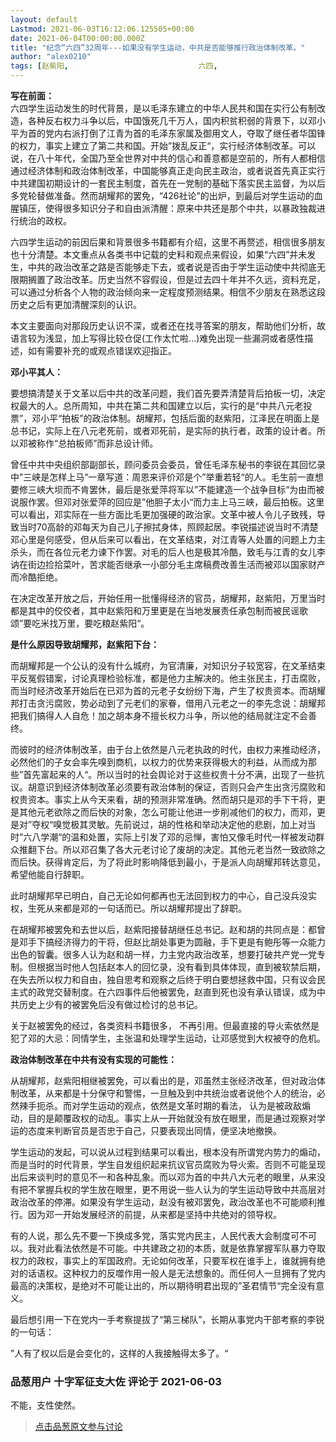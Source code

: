 ```yaml
---
layout: default
Lastmod: 2021-06-03T16:12:06.125505+00:00
date: 2021-06-04T00:00:00.000Z
title: "纪念“六四”32周年---如果没有学生运动，中共是否能够推行政治体制改革。"
author: "alex0210"
tags: [赵紫阳,								六四,								邓小平,								胡耀邦,								政治改革]
---
```


**写在前面：**  
六四学生运动发生的时代背景，是以毛泽东建立的中华人民共和国在实行公有制改造，各种反右权力斗争以后，中国饿死几千万人，国内积贫积弱的背景下，以邓小平为首的党内右派打倒了江青为首的毛泽东家属及御用文人，夺取了继任者华国锋的权力，事实上建立了第二共和国。开始”拨乱反正“，实行经济体制改革。可以说，在八十年代，全国乃至全世界对中共的信心和善意都是空前的，所有人都相信通过经济体制和政治体制改革，中国能够真正走向民主政治，或者说首先真正实行中共建国初期设计的一套民主制度，首先在一党制的基础下落实民主监督，为以后多党轮替做准备。然而胡耀邦的罢免，“426社论”的出炉，到最后对学生运动的血腥镇压，使得很多知识分子和自由派清醒：原来中共还是那个中共，以暴政独裁进行统治的政权。  
  
六四学生运动的前因后果和背景很多书籍都有介绍，这里不再赘述，相信很多朋友也十分清楚。本文重点从各类书中记载的史料和观点来假设，如果“六四”并未发生，中共的政治改革之路是否能够走下去，或者说是否由于学生运动使中共彻底无限期搁置了政治改革。历史当然不容假设，但是过去四十年并不久远，资料充足，可以通过分析各个人物的政治倾向来一定程度预测结果。相信不少朋友在熟悉这段历史之后有更加清醒深刻的认识。  
  
本文主要面向对那段历史认识不深，或者还在找寻答案的朋友，帮助他们分析，故语言较为浅显，加上写得比较仓促(工作太忙啦...)难免出现一些漏洞或者感性描述，如有需要补充的或观点错误欢迎指正。  
  
**邓小平其人：**  
  
要想搞清楚关于文革以后中共的改革问题，我们首先要弄清楚背后拍板一切，决定权最大的人。总所周知，中共在第二共和国建立以后，实行的是“中共八元老投票”，邓小平“拍板”的政治体制。胡耀邦，包括后面的赵紫阳，江泽民在明面上是总书记，实际上在八元老死前，或者邓死前，是实际的执行者，政策的设计者。所以邓被称作“总拍板师”而非总设计师。  
  
曾任中共中央组织部副部长，顾问委员会委员，曾任毛泽东秘书的李锐在其回忆录中”三峡是怎样上马“一章写道：周恩来评价邓是个”举重若轻“的人。毛生前一直想要修三峡大坝而不肯罢休，最后是张爱萍将军以”不能建造一个战争目标“为由而被说服作罢。但邓对张爱萍的回应是”他胆子太小“而力主上马三峡，最后拍板。这里可以看出，邓实际在一些方面比毛更加强硬的政治家。文革中被人令儿子致残，导致当时70高龄的邓每天为自己儿子擦拭身体，照顾起居。李锐描述说当时不清楚邓心里是何感受，但从后来可以看出，在文革结束，对江青等人处置的问题上力主杀头，而在各位元老力谏下作罢。对毛的后人也是极其冷酷，致毛与江青的女儿李讷在街边捡拾菜叶，苦求能否继承一小部分毛主席稿费改善生活而被邓以国家财产而冷酷拒绝。  
  
在决定改革开放之后，开始任用一批懂得经济的官员，胡耀邦，赵紫阳，万里当时都是其中的佼佼者，其中赵紫阳和万里更是在当地发展责任承包制而被民谣歌颂”要吃米找万里，要吃粮赵紫阳“。  
  
**是什么原因导致胡耀邦，赵紫阳下台：**  
  
而胡耀邦是一个公认的没有什么城府，为官清廉，对知识分子较宽容，在文革结束平反冤假错案，讨论真理检验标准，都是他力主解决的。他主张民主，打击腐败，而当时经济改革开始后在已邓为首的元老子女纷纷下海，产生了权贵资本。而胡耀邦打击贪污腐败，势必动到了元老们的家眷，借用八元老之一的李先念说：胡耀邦把我们搞得人人自危！加之胡本身不擅长权力斗争，所以他的结局就注定不会善终。  
  
而彼时的经济体制改革，由于台上依然是八元老执政的时代，由权力来推动经济，必然他们的子女会率先嗅到商机，以权力的优势来获得极大的利益，从而成为那些”首先富起来的人“。所以当时的社会舆论对于这些权贵十分不满，出现了一些抗议。胡意识到经济体制改革必须要有政治体制的保证，否则只会产生出贪污腐败和权贵资本。事实上从今天来看，胡的预测非常准确。然而胡只是邓的手下干将，更是其他元老欲除之而后快的对象，怎么可能让他进一步削减他们的权力，而邓，更是对”夺权“嗅觉极其灵敏。先前说过，胡的性格和举动决定他的悲剧，加上对当时”六八学潮“的温和处置，实际上引发了邓的忌惮，害怕又像毛时代一样被发动群众推翻下台。所以邓召集了各大元老讨论了废胡的决定。其他元老当然一致欲除之而后快。获得肯定后，为了将此时影响降低到最小，于是派人向胡耀邦转达意见，希望他能自行辞职。  
  
此时胡耀邦早已明白，自己无论如何都再也无法回到权力的中心，自己没兵没实权，生死从来都是邓的一句话而已。所以胡耀邦提出了辞职。  
  
在胡耀邦被罢免和去世以后，赵紫阳接替胡继任总书记。赵和胡的共同点是：都曾是邓手下搞经济得力的干将，但赵比胡处事更为圆融，手下更是有鲍彤等一众能力出色的智囊。很多人认为赵和胡一样，力主党内政治改革，想要打破共产党一党专制。但根据当时他人包括赵本人的回忆录，没有看到具体体现，直到被软禁后期，在失去所以权力和自由，独自思考和观察之后终于明白要想拯救中国，只有议会民主式的政党交替制度。在六四事件后他被罢免，赵直到死也没有承认错误，成为中共历史上少有的被罢免后没有做过检讨的总书记。  
  
关于赵被罢免的经过，各类资料书籍很多， 不再引用。但最直接的导火索依然是犯了邓的大忌：同情学生，主张温和处理学生运动，让邓感觉到大权被夺的危机。  
  
**政治体制改革在中共有没有实现的可能性：**  
  
从胡耀邦，赵紫阳相继被罢免，可以看出的是，邓虽然主张经济改革，但对政治体制改革，从来都是十分保守和警惕，一旦触及到中共统治或者说他个人的统治，必然辣手扼杀。而对学生运动的观点，依然是文革时期的看法， 认为是被政敌煽动，目的是颠覆政权的动乱。事实上从一开始就没有放在眼里，而是通过观察对学运的态度来判断官员是否忠于自己，只要表现出同情，便坚决地撤换。  
  
学生运动的发起，可以说从过程到结果可以看出，根本没有所谓党内势力的煽动，而是当时的时代背景，学生自发组织起来抗议官员腐败为导火索。否则不可能呈现出后来谈判时的意见不一和各种乱象。而以邓为首的中共八大元老的眼里，从来没有把不掌握兵权的学生放在眼里，更不用说一些人认为的学生运动导致中共高层对政治改革的停滞。如果没有学生运动，赵没有被邓罢免，政治改革也不可能顺利推行。因为邓一开始发展经济的前提，从来都是坚持中共绝对的领导权。  
  
有的人说，那么先不要一下换成多党，落实党内民主，人民代表大会制度可不可以。我对此看法依然是不可能。中共建政之初的本质，就是依靠掌握军队暴力夺取权力的政权，事实上的军国政府。无论如何改革，只要军权在谁手上，谁就拥有绝对的话语权。这种权力的反噬作用一般人是无法想象的。而任何人一旦拥有了党内最高的决策权，是绝对不可能让出的，所以期待明君出现的”圣君情节“完全没有意义。  
  
最后想引用一下在党内一手考察提拔了“第三梯队”，长期从事党内干部考察的李锐的一句话：  
  
”人有了权以后是会变化的，这样的人我接触得太多了。“

            
### 品葱用户 **十字军征支大佐** 评论于 2021-06-03
        
不能，支性使然。
        






> [点击品葱原文参与讨论](https://pincong.rocks/article/32813)

